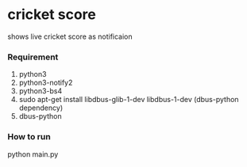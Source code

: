 # cricket score
shows live cricket score as notificaion

### Requirement
1. python3
2. python3-notify2
3. python3-bs4
4. sudo apt-get install libdbus-glib-1-dev libdbus-1-dev (dbus-python dependency)
5. dbus-python

### How to run
python main.py
